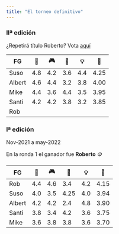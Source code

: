 ```yaml
---
title: "El torneo definitivo"
---
```

### IIª edición 

¿Repetirá título Roberto? Vota [aquí](https://forms.gle/1q2RYpUoedmAo3Ly6)

|FG|🍲|🎮|💸|💡|👑|
|---|---|---|---|---|---|
|Suso|4.8|4.2|3.6|4.4|4.25|
|Albert|4.6|4.4|3.2|3.8|4.00|
|Mike|4.4|3.6|4.4|3.5|3.95|
|Santi|4.2|4.2|3.8|3.2|3.85|
|Rob	||||||


### Iª edición 

Nov-2021 a may-2022

En la ronda 1 el ganador fue **Roberto** 🪙

|FG|🍲|🎮|💸|💡|👑|
|---|---|---|---|---|---|
|Rob|4.4|4.6|3.4|4.2|4.15|
|Suso|4.0|3.5|4.25|4.0|3.94|
|Albert|4.2|4.2|2.4|4.8|3.90|
|Santi|3.8|3.4|4.2|3.6|3.75|
|Mike|3.6|3.8|3.8|3.6|3.70|


<style>
  .footer {
    display: none;
  }
</style>
